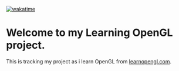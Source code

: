 [![wakatime](https://wakatime.com/badge/user/ebdd5199-39f1-41e1-aa46-73f4e53797cb/project/9b9634dd-2445-48f5-81a8-3e89d142bdf6.svg)](https://wakatime.com/badge/user/ebdd5199-39f1-41e1-aa46-73f4e53797cb/project/9b9634dd-2445-48f5-81a8-3e89d142bdf6)
# Welcome to my Learning OpenGL project.
This is tracking my project as i learn OpenGL from [learnopengl.com](https://learnopengl.com).
